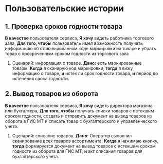 # Пользовательские истории

## 1. Проверка сроков годности товара

**В качестве** пользователя сервиса,
**Я хочу** видеть работника торгового зала,
**Для того, чтобы** пользователь имел возможность получать информацию об отсканированном коде маркировки на товаре и убрать товар с просроченным сроком годности из торгового зала

1. Сценарий: информация о товаре.
   **Дано:** есть маркированные товары.
   **Когда** я сканирую код маркировки,
   **тогда** я вижу информацию о товаре,
   **и** истек ли срок годности товара,
   **и** период до истечения срока годности.

## 2. Вывод товаров из оборота

**В качестве** пользователя сервиса,
**Я хочу** видеть директора магазина или бухгалтера,
**Для того, чтобы** получать списки товаров с истекшим сроком годности, создать и отправить документ на вывод товаров из оборота в ГИС МТ и списать товар с бухгалтерского и управленческого учета.

1. Сценарий: списание товаров.
   **Дано:** Оператор выполнил сканирование всех товаров ассортимента.
   **Когда** я нажимаю кнопку,
   **тогда** формируется документ на вывод товаров с истекшим сроком годности из оборота для ГИС МТ,
   **и** акт списания товаров для бухгалтерского учета.
